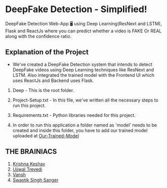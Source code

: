 # DeepFake Detection - Simplified!
DeepFake Detection Web-App 🖥 using Deep Learning(ResNext and LSTM), Flask and ReactJs where you can predict whether a video is FAKE Or REAL along with the confidence ratio. 

## Explanation of the Project
- We've created a DeepFake Detection system that intends to detect DeepFake videos using Deep Learning techniques like ResNext and LSTM. Also integrated the  trained model with the Frontend UI which uses ReactJs and Backend uses Flask.

1. Deep - This is the root folder.

2. Project-Setup.txt - In this file, we've written all the necessary steps to run this project.

3. Requirements.txt - Python libraries needed for this project. 

4. In order to run this application a folder named as 'model' needs to be created and inside this folder, you have to add our trained model uploaded at [Our-Trained-Model](https://drive.google.com/file/d/1hH5HJcoTJgmlnByqfw3j2ojhL8MemPJr/view?usp=sharing)
## THE BRAINIACS
1. [Krishna Keshav](https://github.com/KeshavCh0udhary)
2. [Ujjwal Trevedi](https://github.com/ujjwaltrivedi07)
3. [Vansh](https://github.com/Vanshmakhija16)
4. [Swastik Singh Sanger](https://github.com/swastiksanger16)
